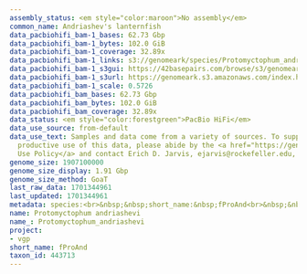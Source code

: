 ```yaml
---
assembly_status: <em style="color:maroon">No assembly</em>
common_name: Andriashev's lanternfish
data_pacbiohifi_bam-1_bases: 62.73 Gbp
data_pacbiohifi_bam-1_bytes: 102.0 GiB
data_pacbiohifi_bam-1_coverage: 32.89x
data_pacbiohifi_bam-1_links: s3://genomeark/species/Protomyctophum_andriashevi/fProAnd1/genomic_data/pacbio_hifi/<br>
data_pacbiohifi_bam-1_s3gui: https://42basepairs.com/browse/s3/genomeark/species/Protomyctophum_andriashevi/fProAnd1/genomic_data/pacbio_hifi/
data_pacbiohifi_bam-1_s3url: https://genomeark.s3.amazonaws.com/index.html?prefix=species/Protomyctophum_andriashevi/fProAnd1/genomic_data/pacbio_hifi/
data_pacbiohifi_bam-1_scale: 0.5726
data_pacbiohifi_bam_bases: 62.73 Gbp
data_pacbiohifi_bam_bytes: 102.0 GiB
data_pacbiohifi_bam_coverage: 32.89x
data_status: <em style="color:forestgreen">PacBio HiFi</em>
data_use_source: from-default
data_use_text: Samples and data come from a variety of sources. To support fair and
  productive use of this data, please abide by the <a href="https://genome10k.soe.ucsc.edu/data-use-policies/">Data
  Use Policy</a> and contact Erich D. Jarvis, ejarvis@rockefeller.edu, with any questions.
genome_size: 1907100000
genome_size_display: 1.91 Gbp
genome_size_method: GoaT
last_raw_data: 1701344961
last_updated: 1701344961
metadata: species:<br>&nbsp;&nbsp;short_name:&nbsp;fProAnd<br>&nbsp;&nbsp;name:&nbsp;Protomyctophum&nbsp;andriashevi<br>&nbsp;&nbsp;taxon_id:&nbsp;443713<br>&nbsp;&nbsp;common_name:&nbsp;Andriashev's&nbsp;lanternfish<br>&nbsp;&nbsp;order:<br>&nbsp;&nbsp;&nbsp;&nbsp;name:&nbsp;Myctophiformes<br>&nbsp;&nbsp;family:<br>&nbsp;&nbsp;&nbsp;&nbsp;name:&nbsp;Myctophidae<br>&nbsp;&nbsp;individuals:<br>&nbsp;&nbsp;&nbsp;&nbsp;-&nbsp;short_name:&nbsp;fProAnd1<br>&nbsp;&nbsp;&nbsp;&nbsp;&nbsp;&nbsp;biosample_id:&nbsp;SAMEA12815433<br>&nbsp;&nbsp;&nbsp;&nbsp;&nbsp;&nbsp;sex:&nbsp;male<br>&nbsp;&nbsp;genome_size:&nbsp;1907100000<br>&nbsp;&nbsp;genome_size_method:&nbsp;GoaT<br>&nbsp;&nbsp;project:&nbsp;[&nbsp;vgp&nbsp;]<br>
name: Protomyctophum andriashevi
name_: Protomyctophum_andriashevi
project:
- vgp
short_name: fProAnd
taxon_id: 443713
---
```

